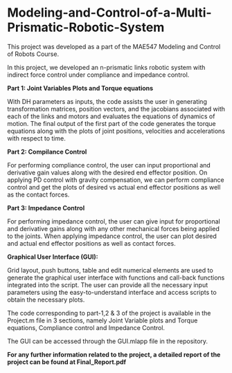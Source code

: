 # Modeling-and-Control-of-a-Multi-Prismatic-Robotic-System
This project was developed as a part of the MAE547 Modeling and Control of Robots Course. 

In this project, we developed an n-prismatic links robotic system with indirect force control under compliance and impedance control.


**Part 1: Joint Variables Plots and Torque equations**

With DH parameters as inputs, the code assists the user in generating transformation matrices, position vectors, and the jacobians associated with each of the links and motors and evaluates the equations of dynamics of motion.
The final output of the first part of the code generates the torque equations along with the plots of joint positions, velocities and accelerations with respect to time.


**Part 2: Compilance Control**

For performing compliance control, the user can input proportional and derivative gain values along with the desired end effector position. On applying PD control with gravity compensation, we can perform compliance control and get the plots of desired vs actual end effector positions as well as the contact forces.


**Part 3: Impedance Control**

For performing impedance control, the user can give input for proportional and derivative gains along with any other mechanical forces being applied to the joints. When applying impedance control, the user can plot desired and actual end effector positions as well as contact forces.


**Graphical User Interface (GUI):**

Grid layout, push buttons, table and edit numerical elements are used to generate the graphical user interface with functions and call-back functions integrated into the script. The user can provide all the necessary input parameters using the easy-to-understand interface and access scripts to obtain the necessary plots.



The code corresponding to part-1,2 & 3 of the project is available in the Project.m file in 3 sections, namely Joint Variable plots and Torque equations, Compliance control and Impedance Control. 

The GUI can be accessed through the GUI.mlapp file in the repository. 

**For any further information related to the project, a detailed report of the project can be found at Final_Report.pdf**
